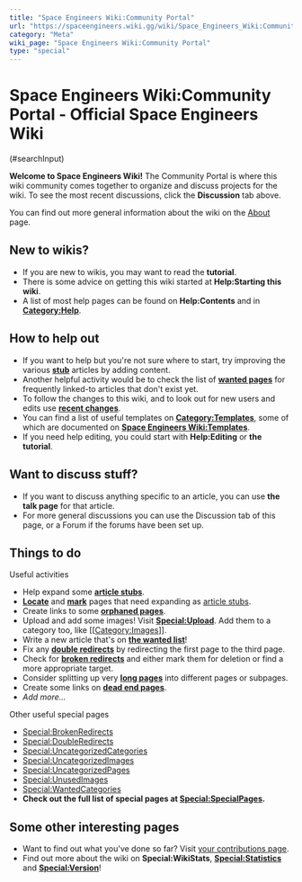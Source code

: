 ```yaml
---
title: "Space Engineers Wiki:Community Portal"
url: "https://spaceengineers.wiki.gg/wiki/Space_Engineers_Wiki:Community_Portal"
category: "Meta"
wiki_page: "Space Engineers Wiki:Community Portal"
type: "special"
---
```


# Space Engineers Wiki:Community Portal - Official Space Engineers Wiki

(#searchInput)

**Welcome to Space Engineers Wiki!** The Community Portal is where this wiki community comes together to organize and discuss projects for the wiki. To see the most recent discussions, click the **Discussion** tab above.

You can find out more general information about the wiki on the [About](https://spaceengineers.wiki.gg/wiki/Space_Engineers_Wiki:About "Space Engineers Wiki:About") page.

## New to wikis?

*   If you are new to wikis, you may want to read the **tutorial**.
*   There is some advice on getting this wiki started at **Help:Starting this wiki**.
*   A list of most help pages can be found on **Help:Contents** and in **[Category:Help](https://spaceengineers.wiki.gg/wiki/Category:Help "Category:Help (page does not exist)")**.

## How to help out

*   If you want to help but you're not sure where to start, try improving the various **[stub](https://spaceengineers.wiki.gg/wiki/Category:Article_stubs "Category:Article stubs")** articles by adding content.
*   Another helpful activity would be to check the list of **[wanted pages](https://spaceengineers.wiki.gg/wiki/Special:WantedPages "Special:WantedPages")** for frequently linked-to articles that don't exist yet.
*   To follow the changes to this wiki, and to look out for new users and edits use **[recent changes](https://spaceengineers.wiki.gg/wiki/Special:RecentChanges "Special:RecentChanges")**.
*   You can find a list of useful templates on **[Category:Templates](https://spaceengineers.wiki.gg/wiki/Category:Templates "Category:Templates")**, some of which are documented on **[Space Engineers Wiki:Templates](https://spaceengineers.wiki.gg/wiki/Space_Engineers_Wiki:Templates "Space Engineers Wiki:Templates")**.
*   If you need help editing, you could start with **Help:Editing** or **the tutorial**.

## Want to discuss stuff?

*   If you want to discuss anything specific to an article, you can use **the talk page** for that article.
*   For more general discussions you can use the Discussion tab of this page, or a Forum if the forums have been set up.

## Things to do

Useful activities

*   Help expand some **[article stubs](https://spaceengineers.wiki.gg/wiki/Category:Article_stubs "Category:Article stubs")**.
*   **[Locate](https://spaceengineers.wiki.gg/wiki/Special:ShortPages "Special:ShortPages")** and **[mark](https://spaceengineers.wiki.gg/wiki/Template:Stub "Template:Stub")** pages that need expanding as [article stubs](https://spaceengineers.wiki.gg/wiki/Category:Article_stubs "Category:Article stubs").
*   Create links to some **[orphaned pages](https://spaceengineers.wiki.gg/wiki/Special:LonelyPages "Special:LonelyPages")**.
*   Upload and add some images! Visit **[Special:Upload](https://spaceengineers.wiki.gg/wiki/Special:Upload "Special:Upload")**. Add them to a category too, like \[\[[Category:Images](https://spaceengineers.wiki.gg/wiki/Category:Images "Category:Images")\]\].
*   Write a new article that's on **[the wanted list](https://spaceengineers.wiki.gg/wiki/Special:WantedPages "Special:WantedPages")**!
*   Fix any **[double redirects](https://spaceengineers.wiki.gg/wiki/Special:DoubleRedirects "Special:DoubleRedirects")** by redirecting the first page to the third page.
*   Check for **[broken redirects](https://spaceengineers.wiki.gg/wiki/Special:BrokenRedirects "Special:BrokenRedirects")** and either mark them for deletion or find a more appropriate target.
*   Consider splitting up very **[long pages](https://spaceengineers.wiki.gg/wiki/Special:LongPages "Special:LongPages")** into different pages or subpages.
*   Create some links on **[dead end pages](https://spaceengineers.wiki.gg/wiki/Special:DeadendPages "Special:DeadendPages")**.
*   _Add more..._

Other useful special pages

*   [Special:BrokenRedirects](https://spaceengineers.wiki.gg/wiki/Special:BrokenRedirects "Special:BrokenRedirects")
*   [Special:DoubleRedirects](https://spaceengineers.wiki.gg/wiki/Special:DoubleRedirects "Special:DoubleRedirects")
*   [Special:UncategorizedCategories](https://spaceengineers.wiki.gg/wiki/Special:UncategorizedCategories "Special:UncategorizedCategories")
*   [Special:UncategorizedImages](https://spaceengineers.wiki.gg/wiki/Special:UncategorizedFiles "Special:UncategorizedFiles")
*   [Special:UncategorizedPages](https://spaceengineers.wiki.gg/wiki/Special:UncategorizedPages "Special:UncategorizedPages")
*   [Special:UnusedImages](https://spaceengineers.wiki.gg/wiki/Special:UnusedFiles "Special:UnusedFiles")
*   [Special:WantedCategories](https://spaceengineers.wiki.gg/wiki/Special:WantedCategories "Special:WantedCategories")
*   **Check out the full list of special pages at [Special:SpecialPages](https://spaceengineers.wiki.gg/wiki/Special:SpecialPages "Special:SpecialPages").**

## Some other interesting pages

*   Want to find out what you've done so far? Visit [your contributions page](https://spaceengineers.wiki.gg/wiki/Special:MyContributions "Special:MyContributions").
*   Find out more about the wiki on **Special:WikiStats**, **[Special:Statistics](https://spaceengineers.wiki.gg/wiki/Special:Statistics "Special:Statistics")** and **[Special:Version](https://spaceengineers.wiki.gg/wiki/Special:Version "Special:Version")**!